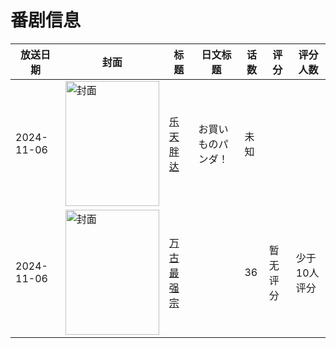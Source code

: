 # 番剧信息

|放送日期|封面|标题|日文标题|话数|评分|评分人数|
|---|---|---|---|---|---|---|
|2024-11-06|<img src="https://lain.bgm.tv/pic/cover/c/ba/c8/492951_I693f.jpg" alt="封面" style="width:150px;height:200px;object-fit:cover;">|[乐天胖达](https://bangumi.tv/subject/492951)|お買いものパンダ！|未知|||
|2024-11-06|<img src="https://lain.bgm.tv/pic/cover/c/29/d8/395252_bzb66.jpg" alt="封面" style="width:150px;height:200px;object-fit:cover;">|[万古最强宗](https://bangumi.tv/subject/395252)||36|暂无评分|少于10人评分|
